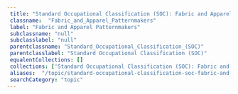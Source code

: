 ```yaml
--- 
 title: "Standard Occupational Classification (SOC): Fabric and Apparel Patternmakers" 
 classname:  "Fabric_and_Apparel_Patternmakers" 
 label: "Fabric and Apparel Patternmakers" 
 subclassname: "null" 
 subclasslabel: "null" 
 parentclassname: "Standard_Occupational_Classification_(SOC)" 
 parentclasslabel: "Standard Occupational Classification (SOC)" 
 equalentCollections: [] 
 collections: ['Standard Occupational Classification (SOC): Fabric and Apparel Patternmakers']
 aliases:  "/topic/standard-occupational-classification-soc-fabric-and-apparel-patternmakers"  
 searchCategory: "topic" 
---
```

